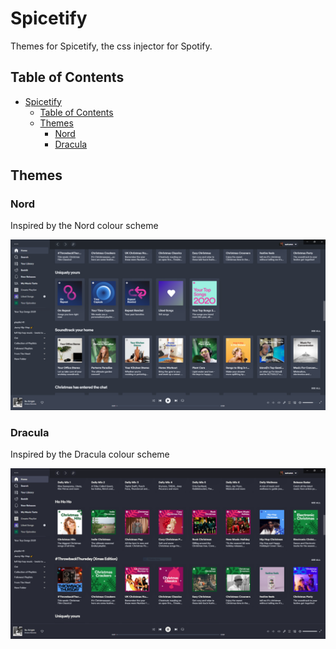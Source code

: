 # Spicetify

Themes for Spicetify, the css injector for Spotify.

## Table of Contents

- [Spicetify](#spicetify)
  - [Table of Contents](#table-of-contents)
  - [Themes](#themes)
    - [Nord](#nord)
    - [Dracula](#dracula)

## Themes

### Nord

Inspired by the Nord colour scheme

![Nord](https://github.com/fluteds/css/blob/master/spicetify/screenshots/nord.png)

### Dracula

Inspired by the Dracula colour scheme

![Dracula](https://github.com/fluteds/css/blob/master/spicetify/screenshots/dracula.png)
